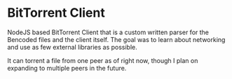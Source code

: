 # BitTorrent Client

NodeJS based BitTorrent Client that is a custom written parser for the Bencoded files and the client itself.
The goal was to learn about networking and use as few external libraries as possible.

It can torrent a file from one peer as of right now, though I plan on expanding to multiple peers in the future.
